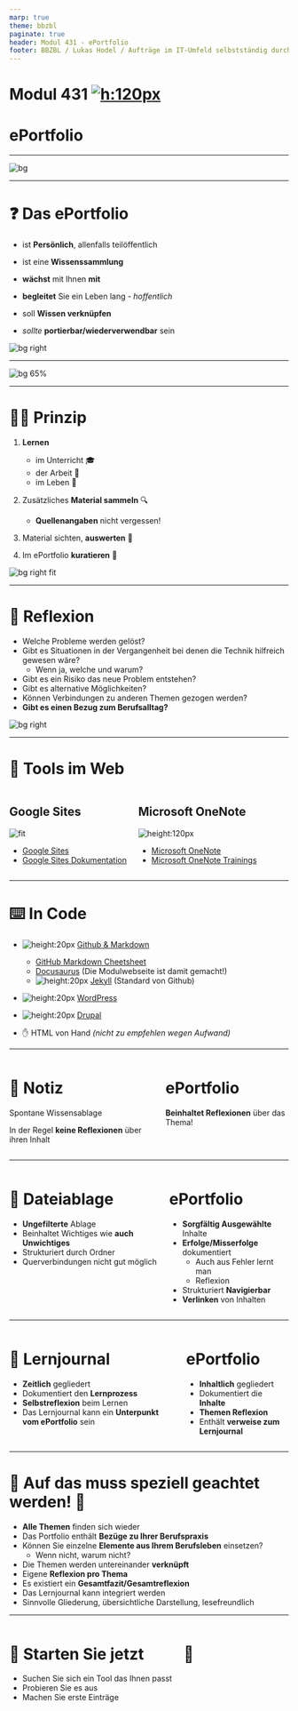 ```yaml
---
marp: true
theme: bbzbl
paginate: true
header: Modul 431 - ePortfolio
footer: BBZBL / Lukas Hodel / Aufträge im IT-Umfeld selbstständig durchführen
---
```


<!-- _class: cover -->

# Modul 431 [![h:120px](./images/qrcode-eportfolio.svg)](https://codingluke.github.io/bbzbl-modul-431/docs/themen/eportfolio)
# <!--fit--> ePortfolio

---

![bg](http://farm6.static.flickr.com/5299/5509366873_7569248504_z.jpg)

---

<!-- _class: small-text -->

# :question: Das ePortfolio

- ist **Persönlich**, allenfalls teilöffentlich

- ist eine **Wissenssammlung**
- **wächst** mit Ihnen **mit**
- **begleitet** Sie ein Leben lang _- hoffentlich_
- soll **Wissen verknüpfen**
- _sollte_ **portierbar/wiederverwendbar** sein

![bg right](http://farm6.static.flickr.com/5299/5509366873_7569248504_z.jpg)

---

![bg 65%](./images/ePortfolio-prinzip.png)

---

<!-- _class: small-text -->

# :teacher: Prinzip

1. **Lernen**
    - im Unterricht :mortar_board:
    - der Arbeit :hammer:
    - im Leben :bath:
1. Zusätzliches **Material sammeln** :mag:
    - **Quellenangaben** nicht vergessen!
1. Material sichten, **auswerten** :eyes:

1. Im ePortfolio **kuratieren** :art:

![bg right fit](./images/ePortfolio-prinzip.png)

---

<!-- _class: small-text -->

# :brain: Reflexion

- Welche Probleme werden gelöst?
- Gibt es Situationen in der Vergangenheit bei denen die Technik hilfreich gewesen wäre?
    - Wenn ja, welche und warum?
- Gibt es ein Risiko das neue Problem entstehen?
- Gibt es alternative Möglichkeiten?
- Können Verbindungen zu anderen Themen gezogen werden?
- **Gibt es einen Bezug zum Berufsalltag?**

![bg right ](./images/denker.png)

---

# :toolbox: Tools im Web

<div class="columns"><div>

## Google Sites

![fit](./images/Google-sites-logo.png)

- [Google Sites](https://sites.google.com)
- [Google Sites Dokumentation](https://support.google.com/sites/answer/6372878?hl=de)

</div><div>

## Microsoft OneNote

![height:120px](https://brandlogos.net/wp-content/uploads/2020/11/microsoft-onenote-logo.png)

- [Microsoft OneNote](https://onenote.com)
- [Microsoft OneNote Trainings](https://support.microsoft.com/en-us/office/onenote-video-training-1c983b65-42f6-42c1-ab61-235aae5d0115)

</div></div>

---

# :keyboard: In Code

- ![height:20px](https://github.githubassets.com/images/modules/logos_page/Octocat.png) [Github & Markdown](https://www.github.com)
    - [GitHub Markdown Cheetsheet](https://github.com/adam-p/markdown-here/wiki/Markdown-Cheatsheet)
    - [Docusaurus](https://docusaurus.io) (Die Modulwebseite ist damit gemacht!)
    - ![height:20px](https://jekyllrb.com/img/logo-2x.png) [Jekyll](https://jekyllrb.com/) (Standard von Github)
- ![height:20px](https://upload.wikimedia.org/wikipedia/commons/9/98/WordPress_blue_logo.svg) [WordPress](https://wordpress.com/de/com-vs-org/) 
- ![height:20px](https://seeklogo.com/images/D/drupal-logo-AD2AF3310E-seeklogo.com.png) [Drupal](https://www.drupal.org) 

- :hand: HTML von Hand _(nicht zu empfehlen wegen Aufwand)_

---

<div class="columns"><div>

# :pencil: Notiz

Spontane Wissensablage

In der Regel **keine Reflexionen** über ihren Inhalt

</div><div>

# **ePortfolio**

**Beinhaltet Reflexionen** über das Thema!

</div></div>

---

<div class="columns"><div>

# :file_folder: Dateiablage

- **Ungefilterte** Ablage
- Beinhaltet Wichtiges wie **auch Unwichtiges**
- Strukturiert durch Ordner
- Querverbindungen nicht gut möglich

</div><div>

# **ePortfolio**

- **Sorgfältig Ausgewählte** Inhalte
- **Erfolge/Misserfolge** dokumentiert
    - Auch aus Fehler lernt man
    - Reflexion
- Strukturiert **Navigierbar**
- **Verlinken** von Inhalten

</div></div>

---

<div class="columns"><div>

# :calendar: Lernjournal

- **Zeitlich** gegliedert
- Dokumentiert den **Lernprozess**
- **Selbstreflexion** beim Lernen
- Das Lernjournal kann ein **Unterpunkt vom ePortfolio** sein

</div><div>

# **ePortfolio**

- **Inhaltlich** gegliedert
- Dokumentiert die **Inhalte**
- **Themen Reflexion**
- Enthält **verweise zum Lernjournal**  

</div></div>

---

# <!-- fit --> :rotating_light: **Auf das muss speziell geachtet werden!** :rotating_light:

- **Alle Themen** finden sich wieder
- Das Portfolio enthält **Bezüge zu Ihrer Berufspraxis**
- Können Sie einzelne **Elemente aus Ihrem Berufsleben** einsetzen?
  - Wenn nicht, warum nicht?
- Die Themen werden untereinander **verknüpft**
- Eigene **Reflexion pro Thema**
- Es existiert ein **Gesamtfazit/Gesamtreflexion**
- Das Lernjournal kann integriert werden
- Sinnvolle Gliederung, übersichtliche Darstellung, lesefreundlich

---

<div class="columns"><div>

# <!--fit--> :checkered_flag: **Starten Sie jetzt**

- Suchen Sie sich ein Tool das Ihnen passt
- Probieren Sie es aus
- Machen Sie erste Einträge

</div><div>

# <!-- fit --> :rocket:

</div></div>
